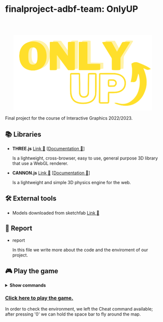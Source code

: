 # finalproject-adbf-team: OnlyUP

<br />
<br />
<p align="center">
    <img  title="Onlyup" src="start/ONLY.png" width="450">
  </a>
</p>

Final project for the course of Interactive Graphics 2022/2023.

## 📚 Libraries

-   **THREE.js** [Link 🔗](https://threejs.org/) [[Documentation 🔗](https://threejs.org/docs/)]

    Is a lightweight, cross-browser, easy to use, general purpose 3D library that use a WebGL renderer.

-   **CANNON.js** [Link 🔗](https://schteppe.github.io/cannon.js/) [[Documentation 🔗](https://schteppe.github.io/cannon.js/docs/)]

    Is a lightweight and simple 3D physics engine for the web.

## 🛠️ External tools

-   Models downloaded from sketchfab [Link 🔗](https://sketchfab.com/)

## 📜 Report

-   report 

    In this file we write more about the code and the enviroment of our project.


## 🎮 Play the game

<details><summary><b>Show commands</b></summary>

- `W` `A` `S` `D`: directional movement
- `SPACE`: jump
- `SHIFT`: run

</details>



### [Click here to play the game.](https://sapienzainteractivegraphicscourse.github.io/final-project-adbf-team/)

In order to check the environment, we left the Cheat command available; after pressing '0' we can hold the space bar to fly around the map.
